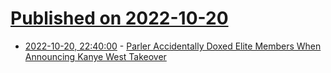 # [Published on 2022-10-20](index.md)

* [2022-10-20, 22:40:00](https://yro.slashdot.org/story/22/10/20/2044230/parler-accidentally-doxed-elite-members-when-announcing-kanye-west-takeover?utm_source=rss1.0mainlinkanon&utm_medium=feed) - [Parler Accidentally Doxed Elite Members When Announcing Kanye West Takeover](https://yro.slashdot.org/story/22/10/20/2044230/parler-accidentally-doxed-elite-members-when-announcing-kanye-west-takeover?utm_source=rss1.0mainlinkanon&utm_medium=feed)
